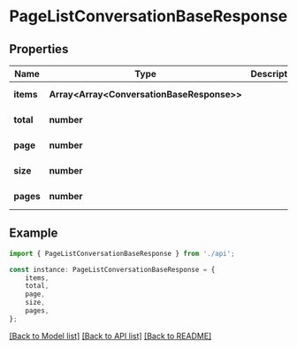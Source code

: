 # PageListConversationBaseResponse


## Properties

Name | Type | Description | Notes
------------ | ------------- | ------------- | -------------
**items** | **Array&lt;Array&lt;ConversationBaseResponse&gt;&gt;** |  | [default to undefined]
**total** | **number** |  | [default to undefined]
**page** | **number** |  | [default to undefined]
**size** | **number** |  | [default to undefined]
**pages** | **number** |  | [default to undefined]

## Example

```typescript
import { PageListConversationBaseResponse } from './api';

const instance: PageListConversationBaseResponse = {
    items,
    total,
    page,
    size,
    pages,
};
```

[[Back to Model list]](../README.md#documentation-for-models) [[Back to API list]](../README.md#documentation-for-api-endpoints) [[Back to README]](../README.md)
